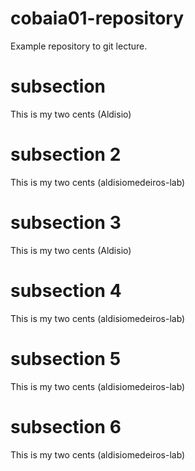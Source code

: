# cobaia01-repository
Example repository to git lecture.

# subsection
This is my two cents (Aldisio)

# subsection 2
This is my two cents (aldisiomedeiros-lab)

# subsection 3
This is my two cents (Aldisio)

# subsection 4
This is my two cents (aldisiomedeiros-lab)

# subsection 5
This is my two cents (aldisiomedeiros-lab)

# subsection 6
This is my two cents (aldisiomedeiros-lab)

